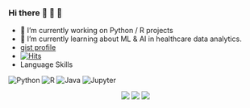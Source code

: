 ### Hi there :dolphin: :wolf: :snake:

- 🔭 I’m currently working on Python / R projects
- 🌱 I’m currently learning about ML & AI in healthcare data analytics.
- [gist profile](https://gist.github.com/conorheffron)
- [![Hits](https://hits.seeyoufarm.com/api/count/incr/badge.svg?url=https%3A%2F%2Fgithub.com%2Fconorheffron&count_bg=%2379C83D&title_bg=%23555555&icon=&icon_color=%23E7E7E7&title=hits&edge_flat=false)](https://hits.seeyoufarm.com)
- Language Skills

![Python](https://img.shields.io/badge/Python-3670A0?style=for-the-badge&logo=python&logoColor=ffdd54)
![R](https://img.shields.io/badge/R-323330?style=for-the-badge&logo=r&logoColor=F7DF1E)
![Java](https://img.shields.io/badge/Java-007ACC?style=for-the-badge&logo=java&logoColor=white)
![Jupyter](https://img.shields.io/badge/Jupyter-%2300ADD8.svg?style=for-the-badge&logo=jupyter&logoColor=white)

<p align="center">
  <img src ="https://github-readme-stats.vercel.app/api?username=conorheffron&show_icons=true&count_private=true&theme=solarized-light&hide_border=true&bg_color=00000000&hide_rank=true">
  <img src ="https://github-readme-stats.vercel.app/api/top-langs/?username=conorheffron&layout=compact&hide_border=true&theme=solarized-light&bg_color=00000000&langs_count=8">
  <img src ="https://github-readme-streak-stats.herokuapp.com/?user=conorheffron&theme=solarized-light&hide_border=true&background=FFFFFF00">
</p>
